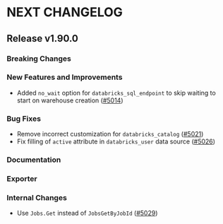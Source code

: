 # NEXT CHANGELOG

## Release v1.90.0

### Breaking Changes

### New Features and Improvements

* Added `no_wait` option for `databricks_sql_endpoint` to skip waiting to start on warehouse creation ([#5014](https://github.com/databricks/terraform-provider-databricks/pull/5014))

### Bug Fixes

* Remove incorrect customization for `databricks_catalog` ([#5021](https://github.com/databricks/terraform-provider-databricks/pull/5021))
* Fix filling of `active` attribute in `databricks_user` data source ([#5026](https://github.com/databricks/terraform-provider-databricks/pull/5026))

### Documentation

### Exporter

### Internal Changes
* Use `Jobs.Get` instead of `JobsGetByJobId` ([#5029](https://github.com/databricks/terraform-provider-databricks/pull/5029))
